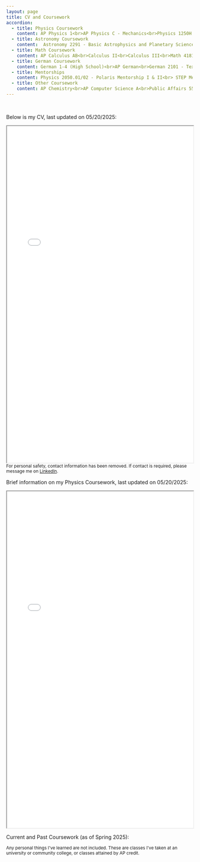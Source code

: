 ```yaml
---
layout: page
title: CV and Coursework
accordion: 
  - title: Physics Coursework
    content: AP Physics 1<br>AP Physics C - Mechanics<br>Physics 1250H - Honors Mechanics, Conservation Laws, and Special Relativity<br>Physics 1251H - Honors E&M, Thermal Physics, Waves, and Quantum Physics<br>Physics 2300 - Intermediate Mechanics I<br>Physics 2301 - Intermediate Mechanics II<br>Physics 3700 - Experimental Physics Instrumentation and Data Analysis Lab<br>Physics 5400H - Honors Intermediate Electricity & Magnetism<br>Physics 5500H - Honors Quantum Mechanics I<br>Physics 5680 - Big Data Analytics in Physics<br>Physics 5401H - Honors Advanced Electricity & Magnetism<br>Physics 5501H - Honors Quantum Mechanics II<br><b>(Upcoming)</b> Physics 5300 - Theoretical Mechanics
  - title: Astronomy Coursework 
    content:  Astronomy 2291 - Basic Astrophysics and Planetary Science<br>Astronomy 2292 - Stellar, Galactic, and Extragalactic Astronomy and Astrophysics<br><b>(Upcoming)</b> Astronomy 2895 - Astrophysics Topics<br><b>(Upcoming)</b> Astronomy 3350 - Astronomical Observation & Data Analysis<br><b>(Upcoming)</b> Astronomy 5682 - Introduction to Cosmology
  - title: Math Coursework
    content: AP Calculus AB<br>Calculus II<br>Calculus III<br>Math 4181H - Honors Analysis I<br>Math 4182H - Honors Analysis II<br>Math 2415 - Ordinary and Partial Differential Equations<br>Math 2568 - Linear Algebra<br><b>(Upcoming)</b> Math 5451 - Calculus of Variations and Tensor Calculus
  - title: German Coursework
    content: German 1-4 (High School)<br>AP German<br>German 2101 - Texts & Contexts I<br>German 2102 - Texts & Contexts II<br>German 3102 - News & Views, Conversations about Current Issues<br>Goethe-Institut Study Abroad Program (I75 B2.2)<br>German 3200 - Topics in German Literature, Art, and Film<br>German 3300 - Topics in German Culture Studies, Social and Intellectual History
  - title: Mentorships
    content: Physics 2050.01/02 - Polaris Mentorship I & II<br> STEP Mentorship
  - title: Other Coursework
    content: AP Chemistry<br>AP Computer Science A<br>Public Affairs 5513/4 - Excel Basic and Advanced Skills
---
```


<script src="https://unpkg.com/vanilla-back-to-top@7.2.1/dist/vanilla-back-to-top.min.js"></script>
<script>addBackToTop({
  diameter: 56,
  backgroundColor: 'rgb(106, 159, 181)',
  textColor: '#fff'
})</script>

<br />

<p class="message">Below is my CV, last updated on 05/20/2025: </p>

<iframe src="/pdfs/CV__Obscured_Copy_.pdf" width="100%" height="910px"></iframe>
<sub>For personal safety, contact information has been removed. If contact is required, please message me on <a href="https://linkedin.com/in/neilghugare" target="_blank" rel="noopener noreferrer">LinkedIn</a>.</sub>

<br>

<p class="message">Brief information on my Physics Coursework, last updated on 05/20/2025: </p>

<iframe src="/pdfs/ClassList.pdf" width="100%" height="910px"></iframe>

<br>

<p class="message">Current and Past Coursework (as of Spring 2025): </p>
<sub>Any personal things I've learned are not included. These are classes I've taken at an university or community college, or classes attained by AP credit.</sub>